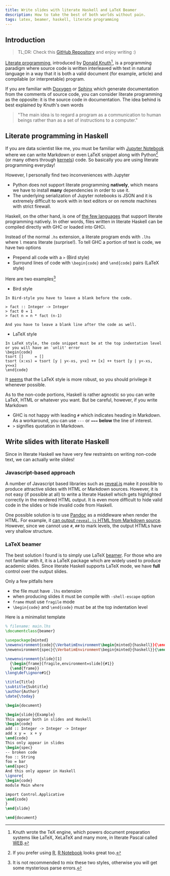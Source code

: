 ```yaml
---
title: Write slides with literate Haskell and LaTeX Beamer
description: How to take the best of both worlds without pain.
tags: latex, beamer, haskell, literate programming
---
```


## Introduction

> TL;DR: Check this [GitHub Repository](https://github.com/BoeingX/beamer-template-for-literate-haskell) and enjoy writing :)

[Literate programming](https://en.wikipedia.org/wiki/Literate_programming), introduced by [Donald Knuth](https://www-cs-faculty.stanford.edu/~knuth/)[^WEB],
is a programming paradigm where source code is written
interleaved with text in natural language in a way that
it is both a valid document (for example, article)
and compilable (or interpretable) program. 

If you are familiar with [Doxygen](http://www.doxygen.org/)
or [Sphinx](http://www.sphinx-doc.org/en/master/)
which generate documentation from the comments
of source code,
you can consider literate programming as the opposite:
it is the source code in documentation.
The idea behind is best explained by Knuth's own words

> "The main idea is to regard a program as a communication to human beings rather than as a set of instructions to a computer."

[^WEB]: Knuth wrote the TeX engine, which powers document preparation systems like LaTeX, XeLaTeX and many more,
in literate Pascal called [WEB](https://en.wikipedia.org/wiki/WEB).

## Literate programming in Haskell

If you are data scientist like me,
you must be familiar with [Jupyter Notebook](https://jupyter.org/)
where we can write Markdown or even LaTeX snippet along with Python[^R]
(or many others through [kernels](https://en.wikipedia.org/wiki/Project_Jupyter#Jupyter_kernels)) code.
So basically you are using literate programming everyday!

[^R]: If you prefer using [R](https://www.r-project.org/about.html), [R Notebook](https://rmarkdown.rstudio.com/r_notebooks)
looks great too.

However, I personally find two inconveniences with Jupyter

- Python does not support literate programming **natively**,
which means we have to install **many** dependencies in order to use it.
- The underlying serialization of Jupyter notebooks is JSON
and it is extremely difficult to work with in text editors
or on remote machines with strict firewall.

Haskell, on the other hand,
is one of [the few languages](https://en.wikipedia.org/wiki/Literate_programming#Tools)
that support literate programming natively.
In other words, files written in literate Haskell can be compiled directly with GHC or loaded into GHCi.

Instead of the normal `.hs` extension, a literate program ends with `.lhs` where `l` means literate (surprise!).
To tell GHC a portion of text is code, we have two options

- Prepend all code with a `>` (Bird style)
- Surround lines of code with `\begin{code}` and `\end{code}` pairs (LaTeX style)


Here are two examples[^mix]

[^mix]: It is not recommended to mix these two styles,
otherwise you will get some mysterious parse errors.

- Bird style
```
In Bird-style you have to leave a blank before the code.
 
> fact :: Integer -> Integer
> fact 0 = 1
> fact n = n * fact (n-1)
 
And you have to leave a blank line after the code as well.
```

- LaTeX style

```
In LaTeX style, the code snippet must be at the top indentation level
or you will have an `unlit' error
\begin{code}
tsort []     = []
tsort (x:xs) = tsort [y | y<-xs, y>x] ++ [x] ++ tsort [y | y<-xs, y<=x]
\end{code}
```

It [seems](https://wiki.haskell.org/Literate_programming) that the LaTeX style is more robust,
so you should privilege it whenever possible.

As to the non-code portions, Haskell is rather agnostic
so you can write LaTeX, HTML or whatever you want.
But be careful, however, if you write Markdown

- GHC is not happy with leading `#` which indicates heading
in Markdown.
As a workaround, you can use `---` or `===` **below** the line of interest.
- `>` signifies quotation in Markdown.

## Write slides with literate Haskell

Since in literate Haskell we have very few restraints on
writing non-code text,
we can actually write slides!

### Javascript-based approach

A number of Javascript based libraries such as
[reveal.js](https://revealjs.com/)
make it possible to produce attractive slides
with HTML or Markdown sources.
However, it is not easy (if possible at all)
to write a literate Haskell which
gets highlighted correctly in the rendered HTML output.
It is even more difficult to hide valid code in the
slides or hide invalid code from Haskell.

One possible solution is to use [Pandoc](https://pandoc.org/) as a middleware when render the HTML.
For example, it [can output `reveal.js` HTML
from Markdown source](https://github.com/jgm/pandoc/wiki/Using-pandoc-to-produce-reveal.js-slides).
However, since we cannot use `#`, `##` to mark levels,
the output HTMLs have very shallow structure.

### LaTeX beamer

The best solution I found is to simply use LaTeX
[beamer](https://ctan.org/pkg/beamer).
For those who are not familiar with it,
it is a LaTeX package which are widely used
to produce academic slides.
Since literate Haskell supports LaTeX mode,
we have **full** control over the output slides.

Only a few pitfalls here

- the file must have `.lhs` extension
- when producing slides it must be compile with `-shell-escape` option
- `frame` must use `fragile` mode
- `\begin{code}` and `\end{code}` must be at the top indentation level

Here is a minimalist template

```latex
% filename: main.lhs
\documentclass{beamer}

\usepackage{minted}
\newenvironment{code}{\VerbatimEnvironment\begin{minted}{haskell}}{\end{minted}}
\newenvironment{spec}{\VerbatimEnvironment\begin{minted}{haskell}}{\end{minted}}

\newenvironment{slide}[1]
  {\begin{frame}[fragile,environment=slide]{#1}}
  {\end{frame}}
\long\def\ignore#1{}

\title{Title}
\subtitle{Subtitle}
\author{Author}
\date{\today}

\begin{document}

\begin{slide}{Example}
This appear both in slides and Haskell
\begin{code}
add :: Integer -> Integer -> Integer
add x y =  x + y
\end{code}
This only appear in slides
\begin{spec}
-- broken code
foo :: String
foo = bar
\end{spec}
And this only appear in Haskell
\ignore{
\begin{code}
module Main where

import Control.Applicative
\end{code}
}
\end{slide}

\end{document}
```
